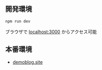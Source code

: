 ## 開発環境

```bash
npm run dev
```

ブラウザで [localhost:3000](http://localhost:3000) からアクセス可能

## 本番環境

- [demoblog.site](https://www.demoblog.site/)
